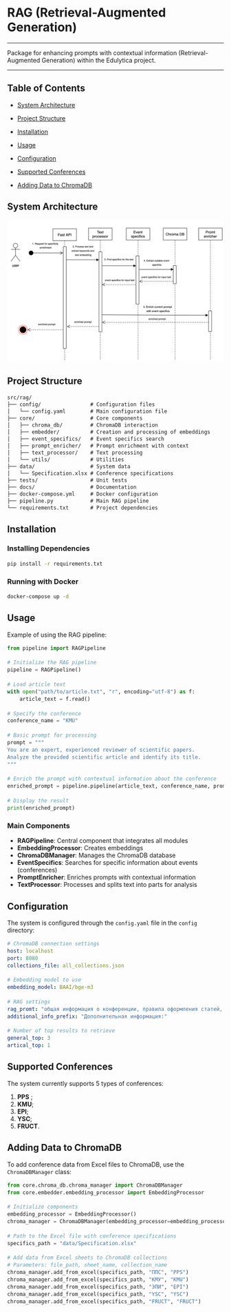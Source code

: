# RAG (Retrieval-Augmented Generation)

---
Package for enhancing prompts with contextual information (Retrieval-Augmented Generation) within the Edulytica project.

---
## Table of Contents
- [System Architecture](#system-architecture)


- [Project Structure](#project-structure)
- [Installation](#installation)
- [Usage](#usage)
- [Configuration](#configuration)
- [Supported Conferences](#supported-conferences)
- [Adding Data to ChromaDB](#adding-data-to-chromadb)

## System Architecture

![RAG Sequence Diagram](docs/rag_sequnce.png)

## Project Structure

```
src/rag/
├── config/                # Configuration files
│   └── config.yaml        # Main configuration file
├── core/                  # Core components
│   ├── chroma_db/         # ChromaDB interaction
│   ├── embedder/          # Creation and processing of embeddings
│   ├── event_specifics/   # Event specifics search
│   ├── prompt_enricher/   # Prompt enrichment with context
│   ├── text_processor/    # Text processing
│   └── utils/             # Utilities
├── data/                  # System data
│   └── Specification.xlsx # Conference specifications
├── tests/                 # Unit tests
├── docs/                  # Documentation
├── docker-compose.yml     # Docker configuration
├── pipeline.py            # Main RAG pipeline
└── requirements.txt       # Project dependencies
```

## Installation

### Installing Dependencies

```bash
pip install -r requirements.txt
```

### Running with Docker

```bash
docker-compose up -d
```

## Usage

Example of using the RAG pipeline:

```python
from pipeline import RAGPipeline

# Initialize the RAG pipeline
pipeline = RAGPipeline()

# Load article text
with open("path/to/article.txt", "r", encoding="utf-8") as f:
    article_text = f.read()

# Specify the conference
conference_name = "KMU"

# Basic prompt for processing
prompt = """
You are an expert, experienced reviewer of scientific papers.
Analyze the provided scientific article and identify its title.
"""

# Enrich the prompt with contextual information about the conference
enriched_prompt = pipeline.pipeline(article_text, conference_name, prompt)

# Display the result
print(enriched_prompt)
```

### Main Components

- **RAGPipeline**: Central component that integrates all modules
- **EmbeddingProcessor**: Creates embeddings
- **ChromaDBManager**: Manages the ChromaDB database 
- **EventSpecifics**: Searches for specific information about events (conferences)
- **PromptEnricher**: Enriches prompts with contextual information
- **TextProcessor**: Processes and splits text into parts for analysis

## Configuration

The system is configured through the `config.yaml` file in the `config` directory:

```yaml
# ChromaDB connection settings
host: localhost
port: 8080
collections_file: all_collections.json

# Embedding model to use
embedding_model: BAAI/bge-m3

# RAG settings
rag_promt: "общая информация о конференции, правила оформления статей, требования к структуре и форматированию, цели конференции"
additional_info_prefix: "Дополнительная информация:"

# Number of top results to retrieve
general_top: 3
artical_top: 1
```

## Supported Conferences

The system currently supports 5 types of conferences:

1. **PPS** ;
2. **KMU**;
3. **EPI**;
4. **YSC**;
5. **FRUCT**.


## Adding Data to ChromaDB

To add conference data from Excel files to ChromaDB, use the `ChromaDBManager` class:

```python
from core.chroma_db.chroma_manager import ChromaDBManager
from core.embedder.embedding_processor import EmbeddingProcessor

# Initialize components
embedding_processor = EmbeddingProcessor()
chroma_manager = ChromaDBManager(embedding_processor=embedding_processor)

# Path to the Excel file with conference specifications
specifics_path = "data/Specification.xlsx"

# Add data from Excel sheets to ChromaDB collections
# Parameters: file_path, sheet_name, collection_name
chroma_manager.add_from_excel(specifics_path, "ППС", "PPS")
chroma_manager.add_from_excel(specifics_path, "КМУ", "KMU")
chroma_manager.add_from_excel(specifics_path, "ЭПИ", "EPI")
chroma_manager.add_from_excel(specifics_path, "YSC", "YSC")
chroma_manager.add_from_excel(specifics_path, "FRUCT", "FRUCT")
```


